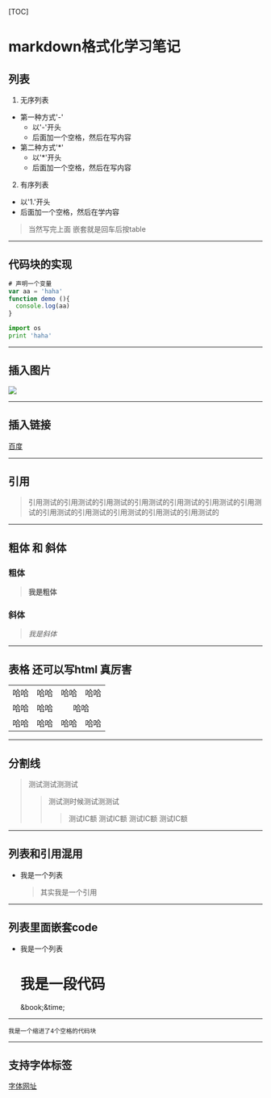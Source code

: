 [TOC]

# markdown格式化学习笔记
## 列表
1. 无序列表
  - 第一种方式'-'
    - 以'-'开头
    - 后面加一个空格，然后在写内容
  - 第二种方式'*'
    * 以'*'开头
    * 后面加一个空格，然后在写内容
2. 有序列表
  - 以'1.'开头
  - 后面加一个空格，然后在学内容

>当然写完上面 嵌套就是回车后按table

****


## 代码块的实现
```javascript
# 声明一个变量
var aa = 'haha'
function demo (){
  console.log(aa)
}
```
```python
import os
print 'haha'
```
***
## 插入图片
![](http://img0.bdstatic.com/static/searchresult/img/logo-2X_b99594a.png)

***
## 插入链接
[百度](http://www.baidu.com)
***

## 引用
> 引用测试的引用测试的引用测试的引用测试的引用测试的引用测试的引用测试的引用测试的引用测试的引用测试的引用测试的引用测试的
***
## 粗体 和 斜体
### 粗体
>**我是粗体**

### 斜体
> *我是斜体*

***

## 表格 还可以写html 真厉害
<table style="text-align:center">
  <tr>
    <td>哈哈</td>
    <td>哈哈</td>
    <td>哈哈</td>
    <td>哈哈</td>
  </tr>
  <tr>
    <td>哈哈</td>
    <td>哈哈</td>
    <td colspan="2">哈哈</td>
  </tr>
    <tr>
    <td>哈哈</td>
    <td>哈哈</td>
    <td>哈哈</td>
    <td>哈哈</td>
  </tr>
</table>

***

## 分割线

>测试测试测测试
>> 测试测时候测试测测试
>>> 测试IC额 测试IC额 测试IC额 测试IC额

***
##  列表和引用混用
* 我是一个列表
  > 其实我是一个引用

***

## 列表里面嵌套code

* 我是一个列表
    <h1>我是一段代码</h1>
    &book;&time;


****
    我是一个缩进了4个空格的代码块

****
## 支持字体标签
[字体网址](http://fontawesome.io/3.2.1/icons/)
<i class="icon-book">
<i class="icon-clock">
<i class="icon-bug">
<i class="icon-rocket">
